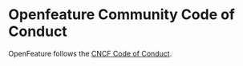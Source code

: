 # Openfeature Community Code of Conduct

OpenFeature follows the [CNCF Code of Conduct](https://github.com/cncf/foundation/blob/master/code-of-conduct.md).
